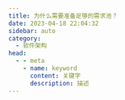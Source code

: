 ```yaml
---
title: 为什么需要准备足够的需求池？
date: 2023-04-18 22:04:32
sidebar: auto
category: 
  - 软件架构
head:
  - - meta
    - name: keyword
      content: 关键字
      description: 描述
---
```

